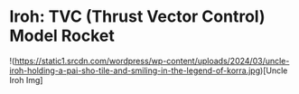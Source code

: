 # Iroh: TVC (Thrust Vector Control) Model Rocket

!(https://static1.srcdn.com/wordpress/wp-content/uploads/2024/03/uncle-iroh-holding-a-pai-sho-tile-and-smiling-in-the-legend-of-korra.jpg)[Uncle Iroh Img]
